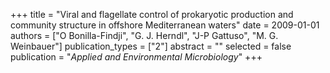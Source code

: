 +++
title = "Viral and flagellate control of prokaryotic production and community structure in offshore Mediterranean waters"
date = 2009-01-01
authors = ["O Bonilla-Findji", "G. J. Herndl", "J-P Gattuso", "M. G. Weinbauer"]
publication_types = ["2"]
abstract = ""
selected = false
publication = "*Applied and Environmental Microbiology*"
+++

